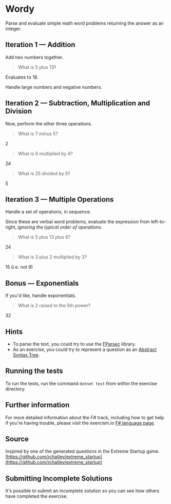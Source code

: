 # Wordy

Parse and evaluate simple math word problems returning the answer as an integer.

## Iteration 1 — Addition

Add two numbers together.

> What is 5 plus 13?

Evaluates to 18.

Handle large numbers and negative numbers.

## Iteration 2 — Subtraction, Multiplication and Division

Now, perform the other three operations.

> What is 7 minus 5?

2

> What is 6 multiplied by 4?

24

> What is 25 divided by 5?

5

## Iteration 3 — Multiple Operations

Handle a set of operations, in sequence.

Since these are verbal word problems, evaluate the expression from
left-to-right, _ignoring the typical order of operations._

> What is 5 plus 13 plus 6?

24

> What is 3 plus 2 multiplied by 3?

15  (i.e. not 9)

## Bonus — Exponentials

If you'd like, handle exponentials.

> What is 2 raised to the 5th power?

32

## Hints
- To parse the text, you could try to use the [FParsec](http://www.quanttec.com/fparsec/tutorial.html) library.
- As an exercise, you could try to represent a question as an [Abstract Syntax Tree](https://en.wikipedia.org/wiki/Abstract_syntax_tree).


## Running the tests

To run the tests, run the command `dotnet test` from within the exercise directory.

## Further information

For more detailed information about the F# track, including how to get help if
you're having trouble, please visit the exercism.io [F# language page](http://exercism.io/languages/fsharp/resources).

## Source

Inspired by one of the generated questions in the Extreme Startup game. [https://github.com/rchatley/extreme_startup](https://github.com/rchatley/extreme_startup)

## Submitting Incomplete Solutions
It's possible to submit an incomplete solution so you can see how others have completed the exercise.

